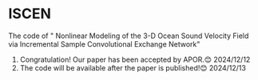 # ISCEN
The code of " Nonlinear Modeling of the 3-D Ocean Sound Velocity Field via Incremental Sample Convolutional Exchange Network"

1. Congratulation! Our paper has been accepted by APOR.😊 2024/12/12
2. The code will be available after the paper is published!😊 2024/12/13
